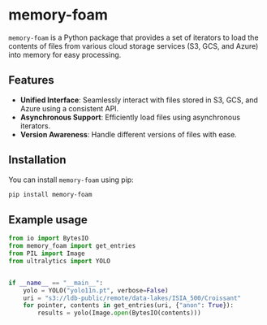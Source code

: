 # memory-foam

`memory-foam` is a Python package that provides a set of iterators to load the contents of files from various cloud storage services (S3, GCS, and Azure) into memory for easy processing.

## Features

- **Unified Interface**: Seamlessly interact with files stored in S3, GCS, and Azure using a consistent API.
- **Asynchronous Support**: Efficiently load files using asynchronous iterators.
- **Version Awareness**: Handle different versions of files with ease.

## Installation

You can install `memory-foam` using pip:

```bash
pip install memory-foam
```

## Example usage

```python
from io import BytesIO
from memory_foam import get_entries
from PIL import Image
from ultralytics import YOLO


if __name__ == "__main__":
    yolo = YOLO("yolo11n.pt", verbose=False)
    uri = "s3://ldb-public/remote/data-lakes/ISIA_500/Croissant"
    for pointer, contents in get_entries(uri, {"anon": True}):
        results = yolo(Image.open(BytesIO(contents)))
```

